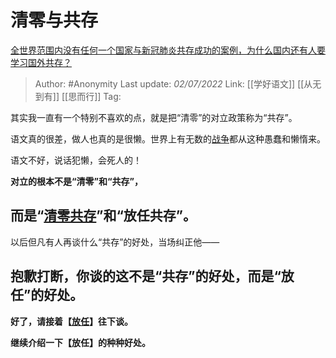 # 清零与共存
[全世界范围内没有任何一个国家与新冠肺炎共存成功的案例，为什么国内还有人要学习国外共存？](https://www.zhihu.com/question/527396803/answer/2548377153)

> Author: #Anonymity
> Last update: *02/07/2022*
> Link: [[学好语文]] [[从无到有]] [[思而行]]
> Tag:

其实我一直有一个特别不喜欢的点，就是把“清零”的对立政策称为“共存”。

语文真的很差，做人也真的是很懒。世界上有无数的[战争](https://www.zhihu.com/search?q=%E6%88%98%E4%BA%89&search_source=Entity&hybrid_search_source=Entity&hybrid_search_extra=%7B%22sourceType%22%3A%22answer%22%2C%22sourceId%22%3A2548377153%7D)都从这种愚蠢和懒惰来。

语文不好，说话犯懒，会死人的！

**对立的根本不是“清零”和“共存”，**

## **而是“[清零共存](https://www.zhihu.com/search?q=%E6%B8%85%E9%9B%B6%E5%85%B1%E5%AD%98&search_source=Entity&hybrid_search_source=Entity&hybrid_search_extra=%7B%22sourceType%22%3A%22answer%22%2C%22sourceId%22%3A2548377153%7D)”和“放任共存”。**

以后但凡有人再谈什么“共存”的好处，当场纠正他——

## **抱歉打断，你谈的这不是“共存”的好处，而是“放任”的好处。**

**好了，请接着【[放任](https://www.zhihu.com/search?q=%E6%94%BE%E4%BB%BB&search_source=Entity&hybrid_search_source=Entity&hybrid_search_extra=%7B%22sourceType%22%3A%22answer%22%2C%22sourceId%22%3A2548377153%7D)】往下谈。**

**继续介绍一下【放任】的种种好处。**
